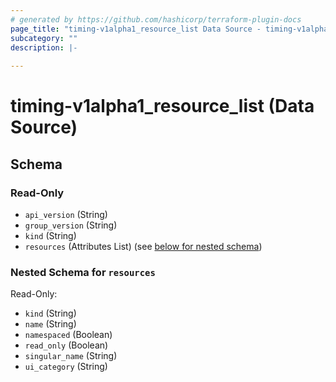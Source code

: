 ```yaml
---
# generated by https://github.com/hashicorp/terraform-plugin-docs
page_title: "timing-v1alpha1_resource_list Data Source - timing-v1alpha1"
subcategory: ""
description: |-
  
---
```


# timing-v1alpha1_resource_list (Data Source)





<!-- schema generated by tfplugindocs -->
## Schema

### Read-Only

- `api_version` (String)
- `group_version` (String)
- `kind` (String)
- `resources` (Attributes List) (see [below for nested schema](#nestedatt--resources))

<a id="nestedatt--resources"></a>
### Nested Schema for `resources`

Read-Only:

- `kind` (String)
- `name` (String)
- `namespaced` (Boolean)
- `read_only` (Boolean)
- `singular_name` (String)
- `ui_category` (String)
